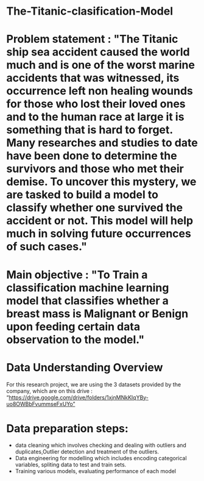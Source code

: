 # The-Titanic-clasification-Model
# Problem statement : "The Titanic ship  sea accident caused  the world  much and is  one of the  worst marine accidents that was witnessed, its occurrence left  non healing wounds for those who lost their loved ones and to the human race at large it is something that is hard to forget. Many  researches and studies to  date have been done  to  determine the survivors  and those who  met their demise. To uncover  this mystery, we are  tasked to build a model to classify whether one survived the accident  or not. This model will help much in  solving future occurrences of such cases."
# Main objective  :  "To Train a classification machine learning model that classifies whether a breast mass is Malignant or Benign upon feeding certain data observation to the model."
# Data Understanding Overview
For this research project, we are using the  3 datasets provided by the company, which are on this drive : “https://drive.google.com/drive/folders/1xjnMNkKIqYBy-uo8OWBbFvummseFxUYo”
# Data preparation steps:
* data cleaning which involves checking and dealing with outliers and duplicates,Outlier detection and  treatment of the outliers.
* Data engineering for modelling  which includes encoding categorical variables, spliting data to test and train sets.
* Training various models, evaluating performance of each model
